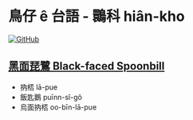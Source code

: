 # 鳥仔 ê 台語 - 䴉科 hiân-kho

[![GitHub](https://img.shields.io/badge/GitHub-black?logo=github)](https://github.com/siansiansu/tsiau-a-e-mia)

## [黑面琵鷺 Black-faced Spoonbill](https://www.instagram.com/p/CebV0O6vKxz/)

- 抐桮 lā-pue
- 飯匙鵝 puīnn-sî-gô
- 烏面抐桮 oo-bīn-lā-pue
